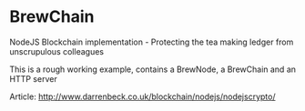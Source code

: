 # BrewChain
NodeJS Blockchain implementation - Protecting the tea making ledger from unscrupulous colleagues  

This is a rough working example, contains a BrewNode, a BrewChain and an HTTP server

Article: http://www.darrenbeck.co.uk/blockchain/nodejs/nodejscrypto/

